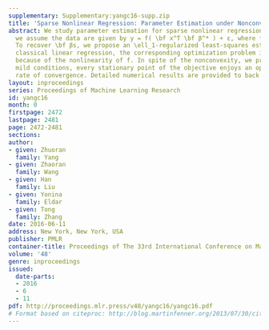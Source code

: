 ```yaml
---
supplementary: Supplementary:yangc16-supp.zip
title: 'Sparse Nonlinear Regression: Parameter Estimation under Nonconvexity'
abstract: We study parameter estimation for sparse nonlinear regression. More specifically,
  we assume the data are given by y = f( \bf x^T \bf β^* ) + ε, where f is nonlinear.
  To recover \bf βs, we propose an \ell_1-regularized least-squares estimator. Unlike
  classical linear regression, the corresponding optimization problem is nonconvex
  because of the nonlinearity of f. In spite of the nonconvexity, we prove that under
  mild conditions, every stationary point of the objective enjoys an optimal statistical
  rate of convergence. Detailed numerical results are provided to back up our theory.
layout: inproceedings
series: Proceedings of Machine Learning Research
id: yangc16
month: 0
firstpage: 2472
lastpage: 2481
page: 2472-2481
sections: 
author:
- given: Zhuoran
  family: Yang
- given: Zhaoran
  family: Wang
- given: Han
  family: Liu
- given: Yonina
  family: Eldar
- given: Tong
  family: Zhang
date: 2016-06-11
address: New York, New York, USA
publisher: PMLR
container-title: Proceedings of The 33rd International Conference on Machine Learning
volume: '48'
genre: inproceedings
issued:
  date-parts:
  - 2016
  - 6
  - 11
pdf: http://proceedings.mlr.press/v48/yangc16/yangc16.pdf
# Format based on citeproc: http://blog.martinfenner.org/2013/07/30/citeproc-yaml-for-bibliographies/
---
```

